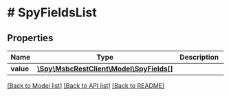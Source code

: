 # # SpyFieldsList

## Properties

Name | Type | Description | Notes
------------ | ------------- | ------------- | -------------
**value** | [**\Spy\MsbcRestClient\Model\SpyFields[]**](SpyFields.md) |  | [optional]

[[Back to Model list]](../../README.md#models) [[Back to API list]](../../README.md#endpoints) [[Back to README]](../../README.md)
